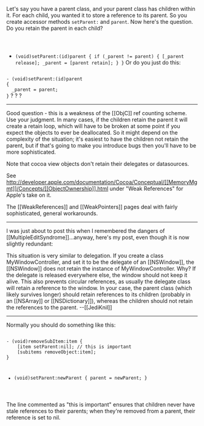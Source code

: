 Let's say you have a parent class, and your parent class has children within it. For each child, you wanted it to store a reference to its parent. So you create accessor methods <code>setParent:</code> and <code>parent</code>. Now here's the question. Do you retain the parent in each child?
<code>
- (void)setParent:(id)parent
{
  if (_parent != parent)
  {
    [_parent release];
    _parent = [parent retain];
  }
}</code>
Or do you just do this:
<code>
- (void)setParent:(id)parent
{
  _parent = parent;
}</code>
? ? ?

----

Good question - this is a weakness of the [[ObjC]] ref counting scheme.  Use your judgment.  In many cases, if the children retain the parent it will create a retain loop, which will have to be broken at some point if you expect the objects to ever be deallocated.  So it might depend on the complexity of the situation;  it's easiest to have the children not retain the parent, but if that's going to make you introduce bugs then you'll have to be more sophisticated.

Note that cocoa view objects don't retain their delegates or datasources.

See http://developer.apple.com/documentation/Cocoa/Conceptual/[[MemoryMgmt]]/Concepts/[[ObjectOwnership]].html under "Weak References" for Apple's take on it.

The [[WeakReferences]] and [[WeakPointers]] pages deal with fairly sophisticated, general workarounds.

----
I was just about to post this when I remembered the dangers of [[MultipleEditSyndrome]]...anyway, here's my post, even though it is now slightly redundant:

This situation is very similar to delegation. If you create a class M<nowiki/>yWindowController, and set it to be the delegate of an [[NSWindow]], the [[NSWindow]] does not retain the instance of M<nowiki/>yWindowController. Why? If the delegate is released everywhere else, the window should not keep it alive. This also prevents circular references, as usually the delegate class will retain a reference to the window. In your case, the parent class (which likely survives longer) should retain references to its children (probably in an [[NSArray]] or [[NSDictionary]]), whereas the children should not retain the references to the parent. --[[JediKnil]]

----

Normally you should do something like this:

<code>
- (void)removeSubItem:item {
    [item setParent:nil]; // this is important
    [subitems removeObject:item];
}

- (void)setParent:newParent {
    parent = newParent;
}
</code>

The line commented as "this is important" ensures that children never have stale references to their parents; when they're removed from a parent, their reference is set to nil.